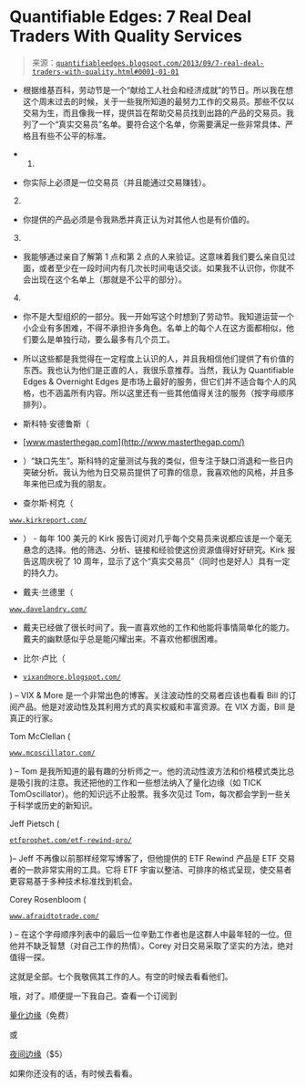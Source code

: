 <!--yml

-   类别：未分类

-   日期：2024-05-18 08:40:17

-   -->

# Quantifiable Edges: 7 Real Deal Traders With Quality Services

> 来源：[`quantifiableedges.blogspot.com/2013/09/7-real-deal-traders-with-quality.html#0001-01-01`](http://quantifiableedges.blogspot.com/2013/09/7-real-deal-traders-with-quality.html#0001-01-01)

-   根据维基百科，劳动节是一个“献给工人社会和经济成就”的节日。所以我在想这个周末过去的时候，关于一些我所知道的最努力工作的交易员。那些不仅以交易为生，而且像我一样，提供旨在帮助交易员找到出路的产品的交易员。我列了一个“真实交易员”名单。要符合这个名单，你需要满足一些非常具体、严格且有些不公平的标准。

-   1)

-   你实际上必须是一位交易员（并且能通过交易赚钱）。

2)

-   你提供的产品必须是令我熟悉并真正认为对其他人也是有价值的。

3)

-   我能够通过亲自了解第 1 点和第 2 点的人来验证。这意味着我们要么亲自见过面，或者至少在一段时间内有几次长时间电话交谈。如果我不认识你，你就不会出现在这个名单上（那就是不公平的部分）。

4)

-   你不是大型组织的一部分。我一开始写这个时想到了劳动节。我知道运营一个小企业有多困难，不得不承担许多角色。名单上的每个人在这方面都相似，他们要么是单独行动，要么最多有几个员工。

-   所以这些都是我觉得在一定程度上认识的人，并且我相信他们提供了有价值的东西。我也认为他们是正直的人，我很乐意推荐。当然，我认为 Quantifiable Edges & Overnight Edges 是市场上最好的服务，但它们并不适合每个人的风格，也不涵盖所有内容。所以这里还有一些其他值得关注的服务（按字母顺序排列）。

-   斯科特·安德鲁斯（

-   [www.masterthegap.com](http://www.masterthegap.com/)

-  ）“缺口先生”。斯科特的定量测试与我的类似，但专注于缺口消退和一些日内突破分析。我认为他为日交易员提供了可靠的信息，我喜欢他的风格，并且多年来他已成为我的朋友。

-   查尔斯·柯克（

[`www.kirkreport.com/`](http://www.kirkreport.com/)

-  ） - 每年 100 美元的 Kirk 报告订阅对几乎每个交易员来说都应该是一个毫无悬念的选择。他的筛选、分析、链接和经验使这份资源值得好好研究。Kirk 报告这周庆祝了 10 周年，显示了这个“真实交易员”（同时也是好人）具有一定的持久力。

-   戴夫·兰德里（

[`www.davelandry.com/`](http://www.davelandry.com/)

-   戴夫已经做了很长时间了。我一直喜欢他的工作和他能将事情简单化的能力。戴夫的幽默感似乎总是能闪耀出来。不喜欢他都很困难。

-   比尔·卢比（

-   [`vixandmore.blogspot.com/`](http://vixandmore.blogspot.com/)

) – VIX & More 是一个非常出色的博客。关注波动性的交易者应该也看看 Bill 的订阅产品。他是对波动性及其利用方式的真实权威和丰富资源。在 VIX 方面，Bill 是真正的行家。

Tom McClellan (

[`www.mcoscillator.com/`](http://www.mcoscillator.com/)

) – Tom 是我所知道的最有趣的分析师之一。他的流动性波方法和价格模式类比总是吸引我的注意。我还把他的工作和一些想法纳入了量化边缘（如 TICK TomOscillator）。他的知识远不止股票。我多次见过 Tom，每次都会学到一些关于科学或历史的新知识。

Jeff Pietsch (

[`etfprophet.com/etf-rewind-pro/`](http://etfprophet.com/etf-rewind-pro/)

)– Jeff 不再像以前那样经常写博客了，但他提供的 ETF Rewind 产品是 ETF 交易者的一款非常实用的工具。它将 ETF 宇宙以整洁、可排序的格式呈现，使交易者更容易基于多种技术标准找到机会。

Corey Rosenbloom (

[`www.afraidtotrade.com/`](http://www.afraidtotrade.com/)

) – 在这个字母顺序列表中的最后一位辛勤工作者也是这群人中最年轻的一位。但他并不缺乏智慧（对自己工作的热情）。Corey 对日交易采取了坚实的方法，绝对值得一探。

这就是全部。七个我敬佩其工作的人。有空的时候去看看他们。

哦，对了。顺便提一下我自己。查看一个订阅到

[量化边缘](http://www.quantifiableedges.com/members/register.php)（免费）

或

[夜间边缘](http://overnightedges.com/members/signup)（$5）

如果你还没有的话，有时候去看看。
